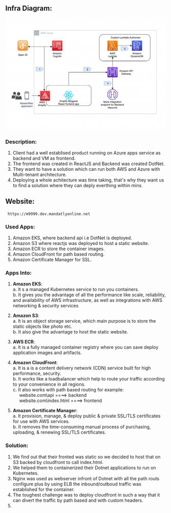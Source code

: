 ## Infra Diagram:
![Screenshot](arch.png)

### Description:
1. Client had a well establised product running on Azure apps service as backend and VM as frontend. <br/>
2. The frontend was created in ReactJS and Backend was created DotNet. <br/>
3. They want to have a solution which can run both AWS and Azure with Multi-tenant architecture. <br/>
4. Deploying a whole achitecture was time taking, that's why they want us to find a solution where they can deply everthing within mins. <br/>

## Website:
     https://m9999.dev.mandatlyonline.net

### Used Apps:
1. Amazon EKS, where backend api i.e DotNet is deployed. <br/>
2. Amazon S3 where reactjs was deployed to host a static website. <br/>
3. Amazon ECR to store the container images. <br/>
4. Amazon CloudFront for path based routing. <br/>
5. Amazon Certificate Manager for SSL. <br/>

### Apps Into:
1. **Amazon EKS**: <br/>
                    a. It s a managed Kubernetes service to run you containers.  <br/>
                    b. It gives you the advantage of all the performance like scale, reliability, and availability of AWS infrastructure, as well as integrations with AWS networking & security services <br/>

2. **Amazon S3**: <br/>
                     a. It is an object storage service, which main purpose is to store the static objects like photo etc. <br/>
                     b. It also give the advantage to host the static website. <br/>

3. **AWS ECR**: <br/>
            a. It is a fully managed container registry where you can save deploy application images and artifacts. <br/>

4. **Amazon CloudFront**: <br/>
                    a. It is a is a content delivery network (CDN) service built for high performance, security. <br/>
                    b. It works like a loadbalancer which help to route your traffic according to your convenience in all regions. <br/>
                    c. It also works with path based routing for example: <br/>
&nbsp;&nbsp;&nbsp;&nbsp;&nbsp;website.com\api ====> backend <br/>
&nbsp;&nbsp;&nbsp;&nbsp;&nbsp;website.com\index.html ====> frontend <br/>

5. **Amazon Certificate Manager**: <br/>
                    a. It provision, manage, & deploy public & private SSL/TLS certificates for use with AWS services. <br/>
                    b. It removes the time-consuming manual process of purchasing, uploading, & renewing SSL/TLS certificates. <br/>

### Solution:
1. We find out that their fronted was static so we decided to host that on S3 backed by cloudfront to call index.html. <br/>
2. We helped them to containerized their Dotnet applications to run on Kubernetes. <br/>
3. Nginx was used as webserver infront of Dotnet with all the path routs configure plus by using ELB the inbound/outboud traffic was established for the container. <br/>
4. The toughest challenge was to deploy cloudfront in such a way that it can divert the traffic by path based and with custom headers. <br/>
5. 
